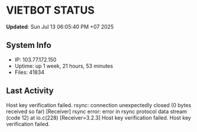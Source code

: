 # VIETBOT STATUS
**Updated**: Sun Jul 13 06:05:40 PM +07 2025

## System Info
- IP: 103.77.172.150
- Uptime: up 1 week, 21 hours, 53 minutes
- Files: 41834

## Last Activity
Host key verification failed.
rsync: connection unexpectedly closed (0 bytes received so far) [Receiver]
rsync error: error in rsync protocol data stream (code 12) at io.c(228) [Receiver=3.2.3]
Host key verification failed.
Host key verification failed.
